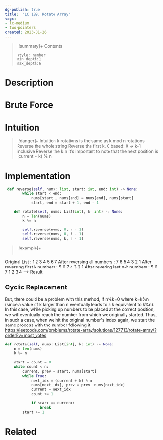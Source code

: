 ```yaml
---
dg-publish: true
title:  "LC 189. Rotate Array"
tags:
- lc-medium
- two-pointers
created: 2023-01-26
---
```


>[!summary]+ Contents
>```toc
>style: number
>min_depth:1
>max_depth:6
>```

# Description

# Brute Force
# Intuition

>[!danger]+ Intuition
>k rotations is the same as k mod n rotations.
>Reverse the whole string
>Reverse the first k. 0 based: 0 -> k-1 inclusive
>Reverse the k:n
>It's important to note that the next position is (current + k) % n

# Implementation
```python
 def reverse(self, nums: list, start: int, end: int) -> None:
        while start < end:
            nums[start], nums[end] = nums[end], nums[start]
            start, end = start + 1, end - 1
                
    def rotate(self, nums: List[int], k: int) -> None:
        n = len(nums)
        k %= n

        self.reverse(nums, 0, n - 1)
        self.reverse(nums, 0, k - 1)
        self.reverse(nums, k, n - 1)
```

>[!example]+ 
>```rust
Original List                   : 1 2 3 4 5 6 7
After reversing all numbers     : 7 6 5 4 3 2 1
After reversing first k numbers : 5 6 7 4 3 2 1
After revering last n-k numbers : 5 6 7 1 2 3 4 --> Result

## Cyclic Replacement

But, there could be a problem with this method, if n%k=0 where k=k%n (since a value of k larger than n eventually leads to a k equivalent to k%n). In this case, while picking up numbers to be placed at the correct position, we will eventually reach the number from which we originally started. Thus, in such a case, when we hit the original number's index again, we start the same process with the number following it.
https://leetcode.com/problems/rotate-array/solutions/127713/rotate-array/?orderBy=most_votes
```python
def rotate(self, nums: List[int], k: int) -> None:
	n = len(nums)
	k %= n
	
	start = count = 0
	while count < n:
		current, prev = start, nums[start]
		while True:
			next_idx = (current + k) % n
			nums[next_idx], prev = prev, nums[next_idx]
			current = next_idx
			count += 1
			
			if start == current:
				break
		start += 1
```

# Related
